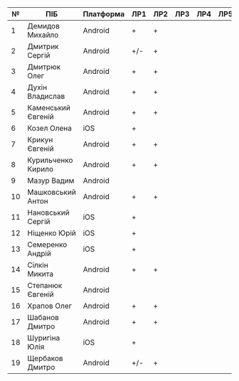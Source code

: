 | №  | ПІБ                | Платформа | ЛР1  | ЛР2  |  ЛР3 | ЛР4 | ЛР5 | ЛР6 | ЛР7 | ЛР8 | Доп | КР | Github |
|----|--------------------|-----------|------|------|------|-----|-----|-----|-----|-----|-----|----|--------|
| 1  | Демидов Михайло    | Android   | +    |  +   |      |     |     |     |     |     |     |    | [GH](https://github.com/primeare/WeatherApp-edu)       |
| 2  | Дмитрик Сергій     | Android   | +/-  |  +   |      |     |     |     |     |     |     |    |   [GH](https://github.com/MortarionUA/PhotoMap)     |
| 3  | Дмитрюк Олег       | Android   | +    |  +   |      |     |     |     |     |     |     |    | [GH](https://github.com/DmitryShabanov/LifeTasks)       |
| 4  | Духін Владислав    | Android   | +    |  +   |      |     |     |     |     |     |     |    | [GH](https://github.com/primeare/WeatherApp-edu)       |
| 5  | Каменський Євгеній | Android   | +    |  +   |      |     |     |     |     |     |     |    | [GH](https://github.com/DmitryShabanov/LifeTasks)       |
| 6  | Козел Олена        | iOS       | +    |      |      |     |     |     |     |     |     |    | [GH](https://github.com/AndreHollow/TerminKalender)       |
| 7  | Крикун Євгеній     | Android   | +    |  +   |      |     |     |     |     |     |     |    |  [GH](https://github.com/JekaK/PicturePlease)      |
| 8  | Курильченко Кирило | Android   | +    |  +   |      |     |     |     |     |     |     |    | [GH](https://github.com/JekaK/PicturePlease)       |
| 9  | Мазур Вадим        | Android   |      |      |      |     |     |     |     |     |     |    | [GH](https://github.com/yevheniyStepaniuk/Rozklad)     |
| 10 | Машковський Антон  | Android   | +    |  +   |      |     |     |     |     |     |     |    |  [GH](https://github.com/mashkovskiy/RunSlothyRun)      |
| 11 | Нановський Сергій  | iOS       |  +   |      |      |     |     |     |     |     |     |    |  [GH](https://github.com/sun1x/something)      |
| 12 | Ніщенко Юрій       | iOS       |  +   |      |      |     |     |     |     |     |     |    | [GH](https://github.com/AndreHollow/TerminKalender)       |
| 13 | Семеренко Андрій   | iOS       |  +   |      |      |     |     |     |     |     |     |    |  [GH](https://github.com/AndreHollow/TerminKalender)      |
| 14 | Сілкін Микита      | Android   |  +   |  +   |      |     |     |     |     |     |     |    | [GH](https://github.com/primeare/WeatherApp-edu)       |
| 15 | Степанюк Євгеній   | Android   |      |      |      |     |     |     |     |     |     |    | [GH](https://github.com/yevheniyStepaniuk/Rozklad)     |
| 16 | Храпов Олег        | Android   |  +   |  +   |      |     |     |     |     |     |     |    | [GH](https://github.com/mashkovskiy/RunSlothyRun)       |
| 17 | Шабанов Дмитро     | Android   |  +   |  +   |      |     |     |     |     |     |     |    | [GH](https://github.com/DmitryShabanov/LifeTasks)       |
| 18 | Шуригіна Юлія      | iOS       |   +  |      |      |     |     |     |     |     |     |    | [GH](https://github.com/sun1x/something)       |
| 19 | Щербаков Дмитро    | Android   |   +/- |  +   |      |     |     |     |     |     |     |    |   [GH](https://github.com/MortarionUA/PhotoMap)      |
